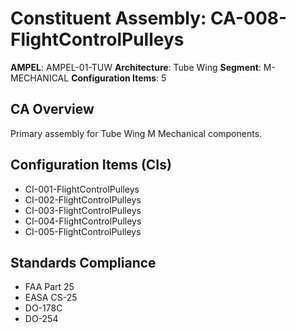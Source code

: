 # Constituent Assembly: CA-008-FlightControlPulleys

**AMPEL**: AMPEL-01-TUW
**Architecture**: Tube Wing
**Segment**: M-MECHANICAL
**Configuration Items**: 5

## CA Overview
Primary assembly for Tube Wing M Mechanical components.

## Configuration Items (CIs)
- CI-001-FlightControlPulleys
- CI-002-FlightControlPulleys
- CI-003-FlightControlPulleys
- CI-004-FlightControlPulleys
- CI-005-FlightControlPulleys

## Standards Compliance
- FAA Part 25
- EASA CS-25
- DO-178C
- DO-254
